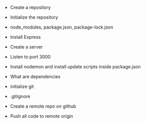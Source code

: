 - Create a repository
- Initialize the repository
- node_modules, package.json, package-lock.json
- Install Express
- Create a server
- Listen to port 3000
- Install nodemon and install update scripts inside package.json
- What are dependencies


- initialize git
- .gitignore
- Create a remote repo on github
- Push all code to remote origin
